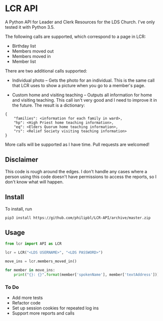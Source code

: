 # LCR API

A Python API for Leader and Clerk Resources for the LDS Church. I've only tested it with Python 3.5.

The following calls are supported, which correspond to a page in LCR:

- Birthday list
- Members moved out
- Members moved in
- Member list

There are two additional calls supported:

- Individual photo – Gets the photo for an individual. This is the same call that LCR uses to show a picture when you go to a member's page.

- Custom home and visiting teaching – Outputs all information for home and visiting teaching. This call isn't very good and I need to improve it in the future. The result is a dictionary:

```
{
    "families": <information for each family in ward>,
    "hp": <High Priest home teaching information>,
    "eq": <Elders Quorum home teaching information>,
    "rs": <Relief Society visiting teaching information>
}
```

More calls will be supported as I have time. Pull requests are welcomed!

## Disclaimer

This code is rough around the edges. I don't handle any cases where a person using this code doesn't have permissions to access the reports, so I don't know what will happen.

## Install

To install, run

```
pip3 install https://github.com/philipbl/LCR-API/archive/master.zip
```

## Usage

```python
from lcr import API as LCR

lcr = LCR("<LDS USERNAME>", "<LDS PASSWORD>")

move_ins = lcr.members_moved_in()

for member in move_ins:
    print("{}: {}".format(member['spokenName'], member['textAddress']))
```


### To Do
- Add more tests
- Refactor code
- Set up session cookies for repeated log ins
- Support more reports and calls


